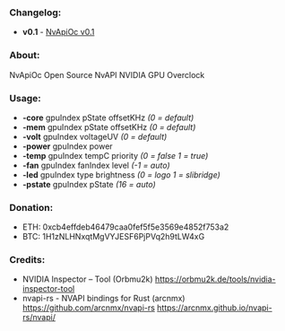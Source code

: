 ### Changelog:

- **v0.1** - [NvApiOc v0.1](https://github.com/Demion/nvapioc/releases/download/v0.1/NvApiOc_v0.1.zip)

### About:

NvApiOc Open Source NvAPI NVIDIA GPU Overclock
  
### Usage:

- **-core** gpuIndex pState offsetKHz *(0 = default)*
- **-mem** gpuIndex pState offsetKHz *(0 = default)*
- **-volt** gpuIndex voltageUV *(0 = default)*
- **-power** gpuIndex power
- **-temp** gpuIndex tempC priority *(0 = false 1 = true)*
- **-fan** gpuIndex fanIndex level *(-1 = auto)*
- **-led** gpuIndex type brightness *(0 = logo 1 = slibridge)*
- **-pstate** gpuIndex pState *(16 = auto)*

### Donation:

- ETH: 0xcb4effdeb46479caa0fef5f5e3569e4852f753a2
- BTC: 1H1zNLHNxqtMgVYJESF6PjPVq2h9tLW4xG

### Credits:

- NVIDIA Inspector – Tool (Orbmu2k) https://orbmu2k.de/tools/nvidia-inspector-tool
- nvapi-rs - NVAPI bindings for Rust (arcnmx) https://github.com/arcnmx/nvapi-rs https://arcnmx.github.io/nvapi-rs/nvapi/
